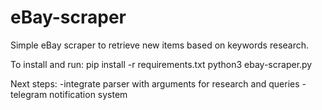 # eBay-scraper

Simple eBay scraper to retrieve new items based on keywords research. 

To install and run:
pip install -r requirements.txt
python3 ebay-scraper.py


Next steps:
-integrate parser with arguments for research and queries
-telegram notification system
